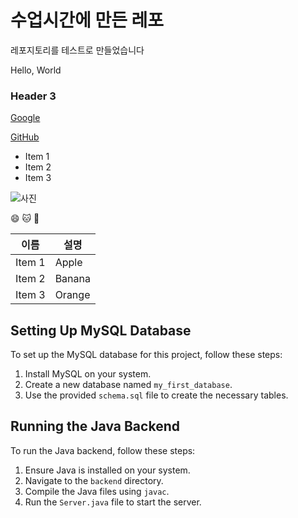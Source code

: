 # 수업시간에 만든 레포

레포지토리를 테스트로 만들었습니다

Hello, World

### Header 3

[Google](https://google.com)

[GitHub](http://github.com)

- Item 1
- Item 2
- Item 3

![사진](https://www.google.com/logos/doodles/2022/seasonal-holidays-2022-6753651837109831.4-law.gif)

😄
🐱
🚀

| 이름 | 설명 |
| --- | ---- |
| Item 1 | Apple |
| Item 2 | Banana |
| Item 3 | Orange |

## Setting Up MySQL Database

To set up the MySQL database for this project, follow these steps:

1. Install MySQL on your system.
2. Create a new database named `my_first_database`.
3. Use the provided `schema.sql` file to create the necessary tables.

## Running the Java Backend

To run the Java backend, follow these steps:

1. Ensure Java is installed on your system.
2. Navigate to the `backend` directory.
3. Compile the Java files using `javac`.
4. Run the `Server.java` file to start the server.
